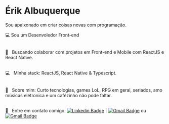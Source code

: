 <!-- <img width="auto" src="https://github.com/erikalbuquerque/ErikAlbuquerque/blob/master/banner.jpeg"> -->


# Érik Albuquerque

Sou apaixonado em criar coisas novas com programação.

:computer: Sou um Desenvoledor Front-end

 <br/> :purple_heart: &nbsp; Buscando colaborar com projetos em Front-end e Mobile com ReactJS e React Native.
 
 <br/> :computer: &nbsp; Minha stack: ReactJS, React Native & Typescript.
 
 <br/> 💬  &nbsp; Sobre mim: Curto tecnologias, games LoL, RPG em geral, seriados, amo músicas elétronica e um cafézinho não pode faltar.
 
 <br/> :email: &nbsp; Entre em contato comigo: [![Linkedin Badge](https://img.shields.io/badge/-ÉrikAlbuquerque-blue?style=flat-square&logo=Linkedin&logoColor=white&link=https://www.linkedin.com/in/erik-albuquerque/)](https://www.linkedin.com/in/erik-albuquerque/) 
| 
[![Gmail Badge](https://img.shields.io/badge/-erik.albuquerque.oficial@gmail.com-c14438?style=flat-square&logo=Gmail&logoColor=white&link=mailto:erik.albuquerque.oficial@gmail.com)](mailto:erik.albuquerque.oficial@gmail.com)
ou 
[![Gmail Badge](https://img.shields.io/badge/-eriksilv.77@gmail.com-c14438?style=flat-square&logo=Gmail&logoColor=white&link=mailto:eriksilv.77@gmail.com)](mailto:eriksilv.77@gmail.com)
